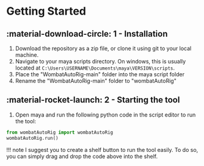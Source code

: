 # Getting Started

## :material-download-circle: 1 - Installation

1. Download the repository as a zip file, or clone it using git to your local machine.
2. Navigate to your maya scripts directory. On windows, this is usually located at `C:\Users\USERNAME\Documents\maya\VERSION\scripts`.
3. Place the "WombatAutoRig-main" folder into the maya script folder
4. Rename the "WombatAutoRig-main" folder to "wombatAutoRig"




## :material-rocket-launch: 2 - Starting the tool

1. Open maya and run the following python code in the script editor to run the tool:

```python
from wombatAutoRig import wombatAutoRig
wombatAutoRig.run()
```

!!! note
    I suggest you to create a shelf button to run the tool easily. To do so, you can simply drag and drop the code above into the shelf.
